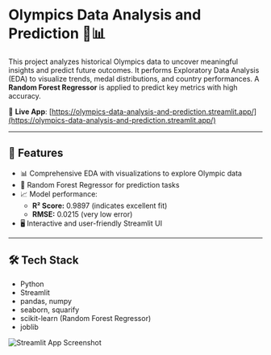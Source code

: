 # Olympics Data Analysis and Prediction 🏅📊

This project analyzes historical Olympics data to uncover meaningful insights and predict future outcomes. It performs Exploratory Data Analysis (EDA) to visualize trends, medal distributions, and country performances. A **Random Forest Regressor** is applied to predict key metrics with high accuracy.

🔗 **Live App**: [https://olympics-data-analysis-and-prediction.streamlit.app/](https://olympics-data-analysis-and-prediction.streamlit.app/)

---

## 🚀 Features

- 📊 Comprehensive EDA with visualizations to explore Olympic data  
- 🤖 Random Forest Regressor for prediction tasks  
- 📈 Model performance:
  - **R² Score:** 0.9897 (indicates excellent fit)
  - **RMSE:** 0.0215 (very low error)
- 🖥️ Interactive and user-friendly Streamlit UI  

---

## 🛠️ Tech Stack

- Python  
- Streamlit  
- pandas, numpy  
- seaborn, squarify  
- scikit-learn (Random Forest Regressor)  
- joblib  

![Streamlit App Screenshot](images/![image](https://github.com/user-attachments/assets/f6060290-5690-4d32-b605-034abcbd3ed5)
)



